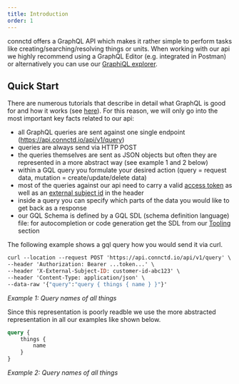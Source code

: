 ```yaml
---
title: Introduction
order: 1
---
```


connctd offers a GraphQL API which makes it rather simple to perform tasks like creating/searching/resolving things or units.
When working with our api we highly recommend using a GraphQL Editor (e.g. integrated in Postman) or alternatively you can use
our [GraphiQL explorer](/graphql/explorer).

## Quick Start 

There are numerous tutorials that describe in detail what GraphQL is good for and how it works (see [here](https://graphql.org/learn/)). For this
reason, we will only go into the most important key facts related to our api:
* all GraphQL queries are sent against one single endpoint (https://api.connctd.io/api/v1/query)
* queries are always send via HTTP POST
* the queries themselves are sent as JSON objects but often they are represented in a more abstract way (see example 1 and 2 below)
* within a GQL query you formulate your desired action (query = request data, mutation = create/update/delete data)
* most of the queries against our api need to carry a valid [access token](general/oauth2/#client-credentials-flow) as well as an [external subject id](/glossary/subjects) in the header 
* inside a query you can specify which parts of the data you would like to get back as a response
* our GQL Schema is defined by a GQL SDL (schema definition language) file: for autocompletion or code generation get the SDL from our [Tooling](/graphql/tooling/#sdl) section

The following example shows a gql query how you would send it via curl.

```graphql
curl --location --request POST 'https://api.connctd.io/api/v1/query' \
--header 'Authorization: Bearer ...token...' \
--header 'X-External-Subject-ID: customer-id-abc123' \
--header 'Content-Type: application/json' \
--data-raw '{"query":"query { things { name } }"}'
```
*Example 1: Query names of all things*

Since this representation is poorly readble we use the more abstracted representation in all our examples like shown below.

```graphql
query {
    things {
        name  
    }
}
```
*Example 2: Query names of all things*
